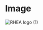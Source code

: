 # Image
![RHEA logo (1)](https://user-images.githubusercontent.com/98476729/151207987-01fcc0b7-c590-4303-ace0-d948edbb6d14.png)
